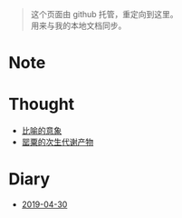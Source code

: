 > 这个页面由 github 托管，重定向到这里。  
> 用来与我的本地文档同步。
# Note

# Thought
- [比喻的意象](./thought/比喻的意象.md)
- [罂粟的次生代谢产物](./thought/罂粟的次生代谢产物.md)

# Diary
- [2019-04-30](./diary/19-04-30.md)
